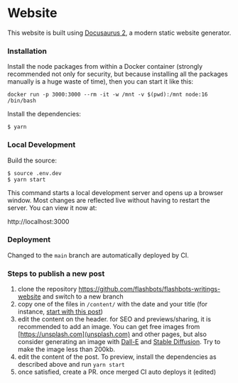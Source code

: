 # Website

This website is built using [Docusaurus 2](https://docusaurus.io/), a modern static website generator.


### Installation

Install the node packages from within a Docker container (strongly recommended not only for security, but because installing all the packages manually is a huge waste of time), then you can start it like this:

```
docker run -p 3000:3000 --rm -it -w /mnt -v $(pwd):/mnt node:16 /bin/bash
```

Install the dependencies:

```
$ yarn
```

### Local Development

Build the source:

```
$ source .env.dev
$ yarn start
```

This command starts a local development server and opens up a browser window. Most changes are reflected live without having to restart the server. You can view it now at:

http://localhost:3000

### Deployment

Changed to the `main` branch are automatically deployed by CI.

### Steps to publish a new post

1. clone the repository https://github.com/flashbots/flashbots-writings-website and switch to a new branch
2. copy one of the files in `/content/` with the date and your title (for instance, [start with this post](https://raw.githubusercontent.com/flashbots/flashbots-writings-website/main/content/2022-06-07-why-run-mevboost.mdx))
3. edit the content on the header. for SEO and previews/sharing, it is recommended to add an image. You can get free images from [https://unsplash.com](unsplash.com) and other pages, but also consider generating an image with [Dall-E](https://labs.openai.com/) and [Stable Diffusion](https://beta.dreamstudio.ai/dream). Try to make the image less than 200kb.
4. edit the content of the post. To preview, install the dependencies as described above and run `yarn start`
5. once satisfied, create a PR. once merged CI auto deploys it (edited)
